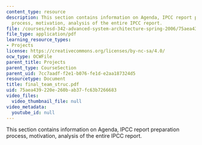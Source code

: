 ```yaml
---
content_type: resource
description: This section contains information on Agenda, IPCC report preparation
  process, motivation, analysis of the entire IPCC report.
file: /courses/esd-342-advanced-system-architecture-spring-2006/75aea439220e260bab37fc63b7266683_final_team_struc.pdf
file_type: application/pdf
learning_resource_types:
- Projects
license: https://creativecommons.org/licenses/by-nc-sa/4.0/
ocw_type: OCWFile
parent_title: Projects
parent_type: CourseSection
parent_uid: 7cc7aadf-f2e1-b076-fe1d-e2aa187324d5
resourcetype: Document
title: final_team_struc.pdf
uid: 75aea439-220e-260b-ab37-fc63b7266683
video_files:
  video_thumbnail_file: null
video_metadata:
  youtube_id: null
---
```

This section contains information on Agenda, IPCC report preparation process, motivation, analysis of the entire IPCC report.